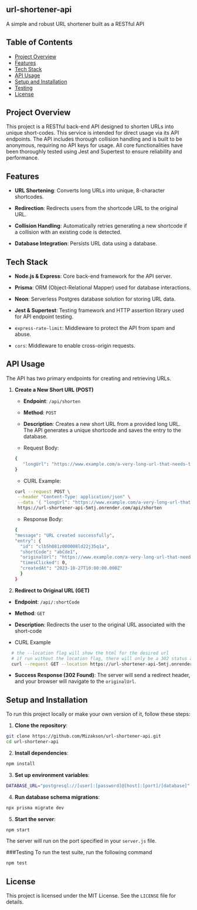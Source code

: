 ## url-shortener-api

A simple and robust URL shortener built as a RESTful API

## Table of Contents
* [Project Overview](#project-overview)
* [Features](#features)
* [Tech Stack](#tech-stack)
* [API Usage](#api-usage)
* [Setup and Installation](#setup-and-installation)
* [Testing](#testing)
* [License](#license)

## Project Overview
This project is a RESTful back-end API designed to shorten URLs into unique short-codes. This service is intended for direct usage via its API endpoints. The API includes thorough collision handling and is built to be anonymous, requiring no API keys for usage. All core functionalities have been thoroughly tested using Jest and Supertest to ensure reliability and performance.

## Features
* __URL Shortening__: Converts long URLs into unique, 8-character shortcodes.
  
* __Redirection__: Redirects users from the shortcode URL to the original URL.
  
* __Collision Handling__: Automatically retries generating a new shortcode if a collision with an existing code is detected.
  
* __Database Integration__: Persists URL data using a database.

## Tech Stack
* __Node.js & Express__: Core back-end framework for the API server.

* __Prisma__: ORM (Object-Relational Mapper) used for database interactions.

* __Neon__: Serverless Postgres database solution for storing URL data.

* __Jest & Supertest__: Testing framework and HTTP assertion library used for API endpoint testing.

* `express-rate-limit`: Middleware to protect the API from spam and abuse.

* `cors`: Middleware to enable cross-origin requests.

## API Usage
The API has two primary endpoints for creating and retrieving URLs.
1. __Create a New Short URL (POST)__

    * __Endpoint__: `/api/shorten`

    * __Method__: `POST`

    * __Description__: Creates a new short URL from a provided long URL. The API generates a unique shortcode and saves the entry to the database.
  
    * Request Body:
     ``` bash
     {
        "longUrl": "https://www.example.com/a-very-long-url-that-needs-to-be-shortened"
     }
     ```

    * CURL Example:
    ``` bash
    curl --request POST \
     --header "Content-Type: application/json" \
     --data '{ "longUrl": "https://www.example.com/a-very-long-url-that-needs-to-be-shortened" }' \
     https://url-shortener-api-5mtj.onrender.com/api/shorten
    ```
    
    * Response Body:
    ``` bash
    {
   "message": "URL created successfully",
    "entry": {
      "id": "clb5h081z000008ld22j35q1a",
      "shortCode": "abCde1",
      "originalUrl": "https://www.example.com/a-very-long-url-that-needs-to-be-shortened",
      "timesClicked": 0,
      "createdAt": "2023-10-27T10:00:00.000Z"
      }
    }
    ```
    
3. __Redirect to Original URL (GET)__
  * __Endpoint__: `/api/:shortCode`

  * __Method__: `GET`

  * __Description__: Redirects the user to the original URL associated with the short-code

  * CURL Example
  ``` bash
    # the --location flag will show the html for the desired url
    # if run without the location flag, there will only be a 302 status and the originalUrl
    curl --request GET --location https://url-shortener-api-5mtj.onrender.com/api/SHORT_CODE_HERE
  ```

  * __Success Response (302 Found)__: The server will send a redirect header, and your browser will navigate to the `originalUrl`.

## Setup and Installation
To run this project locally or make your own version of it, follow these steps:
  1. __Clone the repository__: 
  ``` bash
  git clone https://github.com/Mizakson/url-shortener-api.git
  cd url-shortener-api
  ```
  
  2. __Install dependencies__:
  ``` bash
  npm install
  ```

  3. __Set up environment variables__:
  ``` bash
  DATABASE_URL="postgresql://[user]:[password]@[host]:[port]/[database]"
  ```
  
  4. __Run database schema migrations__:  
  ``` bash
  npx prisma migrate dev
  ```

  5. __Start the server__:
  ``` bash
  npm start
  ```
  The server will run on the port specified in your `server.js` file.

###Testing
  To run the test suite, run the following command
  ``` bash
  npm test
  ```

## License
This project is licensed under the MIT License. See the `LICENSE` file for details.

